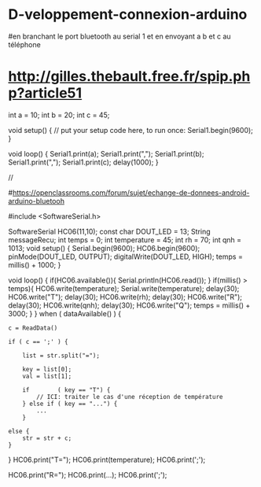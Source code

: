 # D-veloppement-connexion-arduino
#en branchant le port bluetooth au serial 1 et en envoyant a b et c au téléphone
# http://gilles.thebault.free.fr/spip.php?article51
int a = 10;
int b = 20;
int c = 45;
 
void setup() {
  // put your setup code here, to run once:
  Serial1.begin(9600);
}
 
void loop() {
  Serial1.print(a);
  Serial1.print(",");
  Serial1.print(b);
  Serial1.print(",");
  Serial1.print(c);
  delay(1000);
}

//

#https://openclassrooms.com/forum/sujet/echange-de-donnees-android-arduino-bluetooh

#include <SoftwareSerial.h>
 
SoftwareSerial HC06(11,10);
const char DOUT_LED = 13;
String messageRecu;
int temps = 0;
int temperature = 45;
int rh = 70;
int qnh = 1013;
void setup() {
  Serial.begin(9600);
  HC06.begin(9600); 
  pinMode(DOUT_LED, OUTPUT);
  digitalWrite(DOUT_LED, HIGH);
  temps = millis() + 1000;
}
  
void loop()
{
  if(HC06.available()){
    Serial.println(HC06.read());
  }
  if(millis() > temps){
    HC06.write(temperature);
    Serial.write(temperature);
    delay(30);
    HC06.write("T");
    delay(30);
    HC06.write(rh);
    delay(30);
    HC06.write("R");
    delay(30);
    HC06.write(qnh);
    delay(30);
    HC06.write("Q");
    temps = millis() + 3000;
  }
}
when ( dataAvailable() ) {
 
    c = ReadData()
 
    if ( c == ';' ) {
 
        list = str.split("=");
 
        key = list[0];
        val = list[1];
 
        if        ( key == "T") {
            // ICI: traiter le cas d'une réception de température
        } else if ( key == "...") {
            ...
        }
 
    else {
        str = str + c;
    }
 
}
HC06.print("T=");
HC06.print(temperature);
HC06.print(';');
 
HC06.print("R=");
HC06.print(...);
HC06.print(';');
